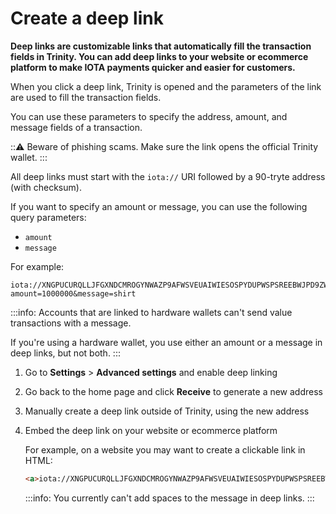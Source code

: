 # Create a deep link

**Deep links are customizable links that automatically fill the transaction fields in Trinity. You can add deep links to your website or ecommerce platform to make IOTA payments quicker and easier for customers.**

When you click a deep link, Trinity is opened and the parameters of the link are used to fill the transaction fields.

You can use these parameters to specify the address, amount, and message fields of a transaction.

:::warning:
Beware of phishing scams. Make sure the link opens the official Trinity wallet.
:::

All deep links must start with the `iota://` URI followed by a 90-tryte address (with checksum).

If you want to specify an amount or message, you can use the following query parameters:

* `amount`
* `message`

For example:

```
iota://XNGPUCURQLLJFGXNDCMROGYNWAZP9AFWSVEUAIWIESOSPYDUPWSPSREEBWJPD9ZWZPAJKBHPLG99DJWJCZUHWTQTDD/?amount=1000000&message=shirt
```

:::info:
Accounts that are linked to hardware wallets can't send value transactions with a message.

If you're using a hardware wallet, you use either an amount or a message in deep links, but not both.
:::

1. Go to **Settings** > **Advanced settings** and enable deep linking

2. Go back to the home page and click **Receive** to generate a new address

3. Manually create a deep link outside of Trinity, using the new address

4. Embed the deep link on your website or ecommerce platform

    For example, on a website you may want to create a clickable link in HTML:

    ```html
    <a>iota://XNGPUCURQLLJFGXNDCMROGYNWAZP9AFWSVEUAIWIESOSPYDUPWSPSREEBWJPD9ZWZPAJKBHPLG99DJWJCZUHWTQTDD/?amount=1000000&message=shirt</a> 
    ```

    :::info:
    You currently can't add spaces to the message in deep links.
    :::
